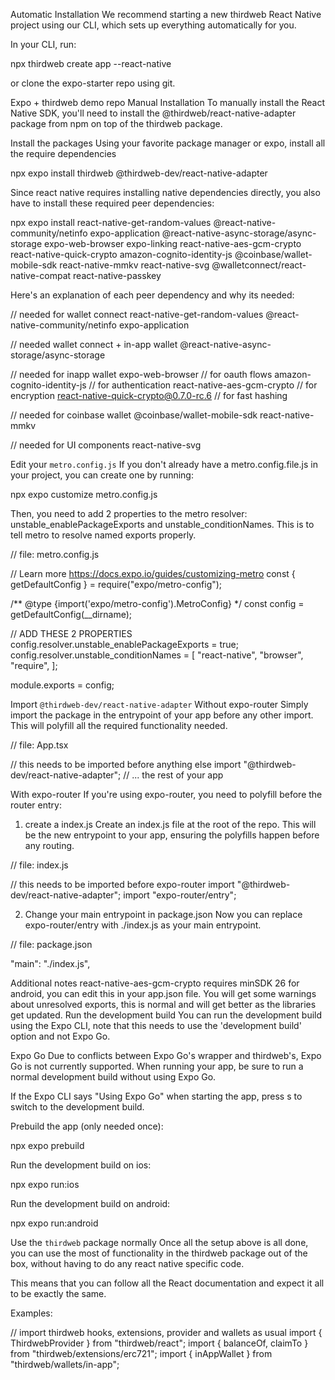Automatic Installation
We recommend starting a new thirdweb React Native project using our CLI, which sets up everything automatically for you.

In your CLI, run:

npx thirdweb create app --react-native

or clone the expo-starter repo using git.

Expo + thirdweb demo repo
Manual Installation
To manually install the React Native SDK, you'll need to install the @thirdweb/react-native-adapter package from npm on top of the thirdweb package.

Install the packages
Using your favorite package manager or expo, install all the require dependencies

npx expo install thirdweb @thirdweb-dev/react-native-adapter

Since react native requires installing native dependencies directly, you also have to install these required peer dependencies:

npx expo install react-native-get-random-values @react-native-community/netinfo expo-application @react-native-async-storage/async-storage expo-web-browser expo-linking react-native-aes-gcm-crypto react-native-quick-crypto amazon-cognito-identity-js @coinbase/wallet-mobile-sdk react-native-mmkv react-native-svg @walletconnect/react-native-compat react-native-passkey

Here's an explanation of each peer dependency and why its needed:

// needed for wallet connect
react-native-get-random-values
@react-native-community/netinfo
expo-application
 
// needed wallet connect + in-app wallet
@react-native-async-storage/async-storage
 
// needed for inapp wallet
expo-web-browser // for oauth flows
amazon-cognito-identity-js // for authentication
react-native-aes-gcm-crypto // for encryption
react-native-quick-crypto@0.7.0-rc.6 // for fast hashing
 
// needed for coinbase wallet
@coinbase/wallet-mobile-sdk
react-native-mmkv
 
// needed for UI components
react-native-svg 

Edit your `metro.config.js`
If you don't already have a metro.config.file.js in your project, you can create one by running:

npx expo customize metro.config.js

Then, you need to add 2 properties to the metro resolver: unstable_enablePackageExports and unstable_conditionNames. This is to tell metro to resolve named exports properly.

// file: metro.config.js
 
// Learn more https://docs.expo.io/guides/customizing-metro
const { getDefaultConfig } = require("expo/metro-config");
 
/** @type {import('expo/metro-config').MetroConfig} */
const config = getDefaultConfig(__dirname);
 
// ADD THESE 2 PROPERTIES
config.resolver.unstable_enablePackageExports = true;
config.resolver.unstable_conditionNames = [
  "react-native",
  "browser",
  "require",
];
 
module.exports = config;

Import `@thirdweb-dev/react-native-adapter`
Without expo-router
Simply import the package in the entrypoint of your app before any other import. This will polyfill all the required functionality needed.

// file: App.tsx
 
// this needs to be imported before anything else
import "@thirdweb-dev/react-native-adapter";
// ... the rest of your app

With expo-router
If you're using expo-router, you need to polyfill before the router entry:

1. create a index.js
Create an index.js file at the root of the repo. This will be the new entrypoint to your app, ensuring the polyfills happen before any routing.

// file: index.js
 
// this needs to be imported before expo-router
import "@thirdweb-dev/react-native-adapter";
import "expo-router/entry";

2. Change your main entrypoint in package.json
Now you can replace expo-router/entry with ./index.js as your main entrypoint.

// file: package.json
 
"main": "./index.js",

Additional notes
react-native-aes-gcm-crypto requires minSDK 26 for android, you can edit this in your app.json file.
You will get some warnings about unresolved exports, this is normal and will get better as the libraries get updated.
Run the development build
You can run the development build using the Expo CLI, note that this needs to use the 'development build' option and not Expo Go.

Expo Go
Due to conflicts between Expo Go's wrapper and thirdweb's, Expo Go is not currently supported. When running your app, be sure to run a normal development build without using Expo Go.

If the Expo CLI says "Using Expo Go" when starting the app, press s to switch to the development build.


Prebuild the app (only needed once):

npx expo prebuild

Run the development build on ios:

npx expo run:ios

Run the development build on android:

npx expo run:android

Use the `thirdweb` package normally
Once all the setup above is all done, you can use the most of functionality in the thirdweb package out of the box, without having to do any react native specific code.

This means that you can follow all the React documentation and expect it all to be exactly the same.

Examples:

// import thirdweb hooks, extensions, provider and wallets as usual
import { ThirdwebProvider } from "thirdweb/react";
import { balanceOf, claimTo } from "thirdweb/extensions/erc721";
import { inAppWallet } from "thirdweb/wallets/in-app";
